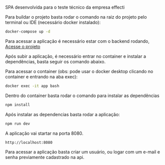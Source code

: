 SPA desenvolvida para o teste técnico da empresa effecti

Para buildar o projeto basta rodar o comando na raiz do projeto pelo terminal ou IDE (necessário docker instalado):

```bash
docker-compose up -d
```
Para acessar a aplicação é necessário estar com o backend rodando, [Acesse o projeto](https://github.com/brunor31/effecti-api)

Após subir a aplicação, é necessário entrar no container e instalar a dependências, basta seguir os comando abaixo.

Para acessar o container (obs: pode usar o docker desktop clicando no container e entrando na aba exec):

```bash
docker exec -it app bash
```

Dentro do container basta rodar o comando para instalar as dependências

```bash
npm install
```

Após instalar as dependencias basta rodar a aplicação: 

```bash
npm run dev
```

A aplicação vai startar na porta 8080.

```bash
http://localhost:8080
```

Para acessar a aplicação basta criar um usuário, ou logar com um e-mail e senha previamente cadastrado na api.